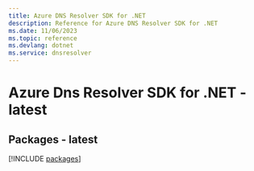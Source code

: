 ```yaml
---
title: Azure DNS Resolver SDK for .NET
description: Reference for Azure DNS Resolver SDK for .NET
ms.date: 11/06/2023
ms.topic: reference
ms.devlang: dotnet
ms.service: dnsresolver
---
```

# Azure Dns Resolver SDK for .NET - latest
## Packages - latest
[!INCLUDE [packages](dns-resolver-index.md)]